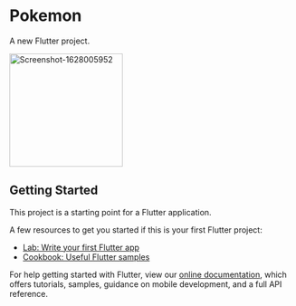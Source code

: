 # Pokemon

A new Flutter project.

<a href="https://ibb.co/d4RGzx1"><img src="https://i.ibb.co/v4SZKRg/Screenshot-1628005952.png" alt="Screenshot-1628005952" border="0" height="200"></a>

## Getting Started

This project is a starting point for a Flutter application.

A few resources to get you started if this is your first Flutter project:

- [Lab: Write your first Flutter app](https://flutter.dev/docs/get-started/codelab)
- [Cookbook: Useful Flutter samples](https://flutter.dev/docs/cookbook)

For help getting started with Flutter, view our
[online documentation](https://flutter.dev/docs), which offers tutorials,
samples, guidance on mobile development, and a full API reference.
